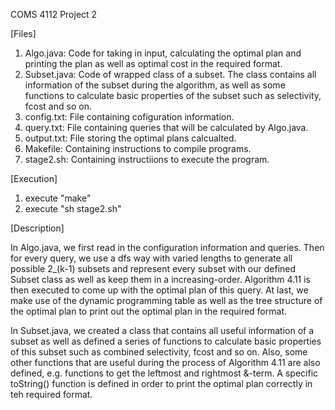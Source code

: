 COMS 4112 Project 2

[Files]
1. Algo.java: Code for taking in input, calculating the optimal plan and printing the plan as well as optimal cost in the required format.
2. Subset.java: Code of wrapped class of a subset. The class contains all information of the subset during the algorithm, as well as some functions to calculate basic properties of the subset such as selectivity, fcost and so on.
3. config.txt: File containing cofiguration information.
4. query.txt: File containing queries that will be calculated by Algo.java.
5. output.txt: File storing the optimal plans calcualted.
6. Makefile: Containing instructions to compile programs.
7. stage2.sh: Containing instructiions to execute the program.

[Execution]
1. execute "make"
2. execute "sh stage2.sh"

[Description]

In Algo.java, we first read in the configuration information and queries. Then for every query, we use a dfs way with varied lengths to generate all possible 2_(k-1) subsets and represent every subset with our defined Subset class as well as keep them in a increasing-order. Algorithm 4.11 is then executed to come up with the optimal plan of this query. At last, we make use of the dynamic programming table as well as the tree structure of the optimal plan to print out the optimal plan in the required format.

In Subset.java, we created a class that contains all useful information of a subset as well as defined a series of functions to calculate basic properties of this subset such as combined selectivity, fcost and so on. Also, some other functions that are useful during the process of Algorithm 4.11 are also defined, e.g. functions to get the leftmost and rightmost &-term. A specific toString() function is defined in order to print the optimal plan correctly in teh required format.







